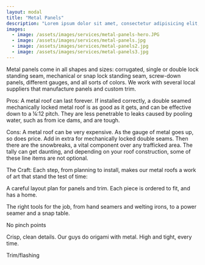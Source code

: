 ```yaml
---
layout: modal
title: "Metal Panels"
description: "Lorem ipsum dolor sit amet, consectetur adipisicing elit, sed do eiusmod tempor incididunt ut labore et dolore magna aliqua. Ut enim ad minim veniam, quis nostrud exercitation ullamco laboris nisi ut aliquip ex ea commodo consequat. Duis aute irure dolor in reprehenderit in voluptate velit esse cillum dolore eu fugiat nulla pariatur. Excepteur sint occaecat cupidatat non proident, sunt in culpa qui officia deserunt mollit anim id est laborum."
images:
  - image: /assets/images/services/metal-panels-hero.JPG
  - image: /assets/images/services/metal-panels.jpg
  - image: /assets/images/services/metal-panels2.jpg
  - image: /assets/images/services/metal-panels3.jpg
---
```

Metal panels come in all shapes and sizes: corrugated, single or double lock standing seam, mechanical or snap lock standing seam, screw-down panels, different gauges, and all sorts of colors.  We work with several local suppliers that manufacture panels and custom trim.

Pros: A metal roof can last forever.  If installed correctly, a double seamed mechanically locked metal roof is as good as it gets, and can be effective down to a ¼:12 pitch.  They are less penetrable to leaks caused by pooling water, such as from ice dams, and are tough.

Cons: A metal roof can be very expensive.  As the gauge of metal goes up, so does price.  Add in extra for mechanically locked double seams.  Then there are the snowbreaks, a vital component over any trafficked area.  The tally can get daunting, and depending on your roof construction, some of these line items are not optional.

The Craft:  Each step, from planning to install, makes our metal roofs a work of art that stand the test of time:

A careful layout plan for panels and trim.  Each piece is ordered to fit, and has a home.

The right tools for the job, from hand seamers and welting irons, to a power seamer and a snap table.

No pinch points

Crisp, clean details.  Our guys do origami with metal.  High and tight, every time.

Trim/flashing
